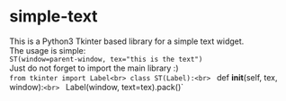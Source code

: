 # simple-text
This is a Python3 Tkinter based library for a simple text widget.<br>
The usage is simple:<br>
`ST(window=parent-window, tex="this is the text")`<br>
Just do not forget to import the main library :)<br>
`from tkinter import Label<br>
class ST(Label):<br>
`    def __init__(self, tex, window):`<br>
`        Label(window, text=tex).pack()`<br>
